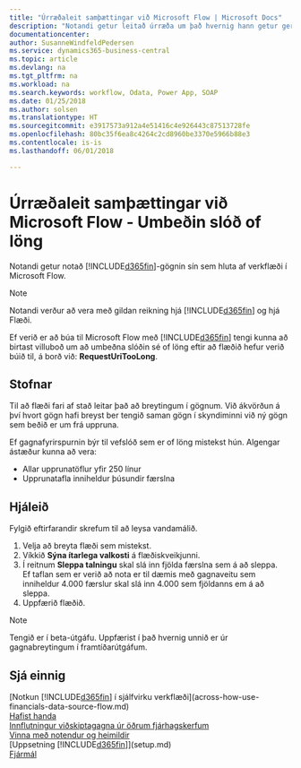 ```yaml
---
title: "Úrræðaleit samþættingar við Microsoft Flow | Microsoft Docs"
description: "Notandi getur leitað úrræða um það hvernig hann getur gert Business Central-gögnin sín aðgengileg sem gagnaveitu og tiltekið OData vefslóð úr vefþjónustunni til að búa til sjálfvirkt verkflæði."
documentationcenter: 
author: SusanneWindfeldPedersen
ms.service: dynamics365-business-central
ms.topic: article
ms.devlang: na
ms.tgt_pltfrm: na
ms.workload: na
ms.search.keywords: workflow, Odata, Power App, SOAP
ms.date: 01/25/2018
ms.author: solsen
ms.translationtype: HT
ms.sourcegitcommit: e3917573a912a4e51416c4e926443c87513728fe
ms.openlocfilehash: 80bc35f6ea8c4264c2cd8960be3370e5966b88e3
ms.contentlocale: is-is
ms.lasthandoff: 06/01/2018

---
```

# <a name="troubleshooting-integration-with-microsoft-flow---request-url-too-long"></a>Úrræðaleit samþættingar við Microsoft Flow - Umbeðin slóð of löng
Notandi getur notað [!INCLUDE[d365fin](includes/d365fin_md.md)]-gögnin sín sem hluta af verkflæði í Microsoft Flow.  

> [!NOTE]  
>   Notandi verður að vera með gildan reikning hjá [!INCLUDE[d365fin](includes/d365fin_md.md)] og hjá Flæði.  

Ef verið er að búa til Microsoft Flow með [!INCLUDE[d365fin](includes/d365fin_md.md)] tengi kunna að birtast villuboð um að umbeðna slóðin sé of löng eftir að flæðið hefur verið búið til, á borð við: **RequestUriTooLong**.

## <a name="cause"></a>Stofnar
Til að flæði fari af stað leitar það að breytingum í gögnum. Við ákvörðun á því hvort gögn hafi breyst ber tengið saman gögn í skyndiminni við ný gögn sem beðið er um frá uppruna.  

Ef gagnafyrirspurnin býr til vefslóð sem er of löng mistekst hún. Algengar ástæður kunna að vera:
- Allar upprunatöflur yfir 250 línur
- Upprunatafla inniheldur þúsundir færslna

## <a name="workaround"></a>Hjáleið
Fylgið eftirfarandir skrefum til að leysa vandamálið.
1. Velja að breyta flæði sem mistekst.
2. Víkkið **Sýna ítarlega valkosti** á flæðiskveikjunni.
3. Í reitnum **Sleppa talningu** skal slá inn fjölda færslna sem á að sleppa.  
Ef taflan sem er verið að nota er til dæmis með gagnaveitu sem inniheldur 4.000 færslur skal slá inn 4.000 sem fjöldanns em á að sleppa.
4. Uppfærið flæðið.

> [!NOTE]  
> Tengið er í beta-útgáfu. Uppfærist í það hvernig unnið er úr gagnabreytingum í framtíðarútgáfum.


## <a name="see-also"></a>Sjá einnig
[Notkun [!INCLUDE[d365fin](includes/d365fin_md.md)] í sjálfvirku verkflæði](across-how-use-financials-data-source-flow.md)  
[Hafist handa](product-get-started.md)  
[Innflutningur viðskiptagagna úr öðrum fjárhagskerfum](across-import-data-configuration-packages.md)  
[Vinna með notendur og heimildir](ui-how-users-permissions.md)    
[Uppsetning [!INCLUDE[d365fin](includes/d365fin_md.md)]](setup.md)  
[Fjármál](finance.md)  


